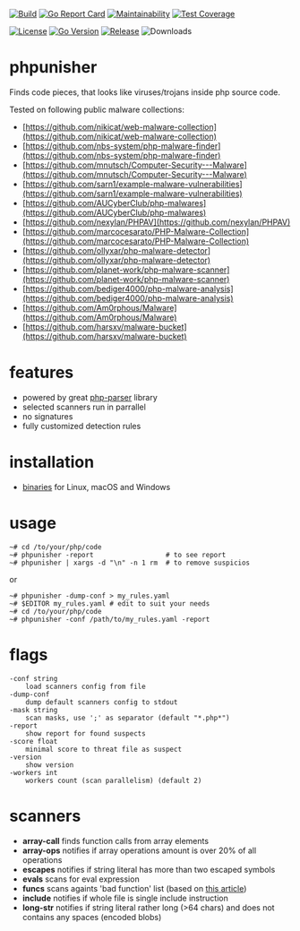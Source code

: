 [![Build](https://github.com/s0rg/phpunisher/workflows/ci/badge.svg)](https://github.com/s0rg/phpunisher/actions?query=workflow%3Aci)
[![Go Report Card](https://goreportcard.com/badge/github.com/s0rg/phpunisher)](https://goreportcard.com/report/github.com/s0rg/phpunisher)
[![Maintainability](https://api.codeclimate.com/v1/badges/a495e449a4b9190b6571/maintainability)](https://codeclimate.com/github/s0rg/phpunisher/maintainability)
[![Test Coverage](https://api.codeclimate.com/v1/badges/a495e449a4b9190b6571/test_coverage)](https://codeclimate.com/github/s0rg/phpunisher/test_coverage)

[![License](https://img.shields.io/badge/license-MIT%20License-blue.svg)](https://github.com/s0rg/phpunisher/blob/main/LICENSE)
[![Go Version](https://img.shields.io/github/go-mod/go-version/s0rg/phpunisher)](go.mod)
[![Release](https://img.shields.io/github/v/release/s0rg/phpunisher)](https://github.com/s0rg/phpunisher/releases/latest)
![Downloads](https://img.shields.io/github/downloads/s0rg/phpunisher/total.svg)

# phpunisher

Finds code pieces, that looks like viruses/trojans inside php source code.

Tested on following public malware collections:
- [https://github.com/nikicat/web-malware-collection](https://github.com/nikicat/web-malware-collection)
- [https://github.com/nbs-system/php-malware-finder](https://github.com/nbs-system/php-malware-finder)
- [https://github.com/mnutsch/Computer-Security---Malware](https://github.com/mnutsch/Computer-Security---Malware)
- [https://github.com/sarn1/example-malware-vulnerabilities](https://github.com/sarn1/example-malware-vulnerabilities)
- [https://github.com/AUCyberClub/php-malwares](https://github.com/AUCyberClub/php-malwares)
- [https://github.com/nexylan/PHPAV](https://github.com/nexylan/PHPAV)
- [https://github.com/marcocesarato/PHP-Malware-Collection](https://github.com/marcocesarato/PHP-Malware-Collection)
- [https://github.com/ollyxar/php-malware-detector](https://github.com/ollyxar/php-malware-detector)
- [https://github.com/planet-work/php-malware-scanner](https://github.com/planet-work/php-malware-scanner)
- [https://github.com/bediger4000/php-malware-analysis](https://github.com/bediger4000/php-malware-analysis)
- [https://github.com/Am0rphous/Malware](https://github.com/Am0rphous/Malware)
- [https://github.com/harsxv/malware-bucket](https://github.com/harsxv/malware-bucket)

# features

- powered by great [php-parser](https://github.com/z7zmey/php-parser) library
- selected scanners run in parrallel
- no signatures
- fully customized detection rules

# installation

- [binaries](https://github.com/s0rg/phpunisher/releases) for Linux, macOS and Windows

# usage
```
~# cd /to/your/php/code
~# phpunisher -report                  # to see report
~# phpunisher | xargs -d "\n" -n 1 rm  # to remove suspicios
```
or
```
~# phpunisher -dump-conf > my_rules.yaml
~# $EDITOR my_rules.yaml # edit to suit your needs
~# cd /to/your/php/code
~# phpunisher -conf /path/to/my_rules.yaml -report
```

# flags
```
-conf string
    load scanners config from file
-dump-conf
    dump default scanners config to stdout
-mask string
    scan masks, use ';' as separator (default "*.php*")
-report
    show report for found suspects
-score float
    minimal score to threat file as suspect
-version
    show version
-workers int
    workers count (scan parallelism) (default 2)
```

# scanners

- **array-call** finds function calls from array elements
- **array-ops** notifies if array operations amount is over 20% of all operations
- **escapes** notifies if string literal has more than two escaped symbols
- **evals** scans for eval expression
- **funcs** scans againts 'bad function' list (based on [this article](https://habr.com/en/company/modesco/blog/472092))
- **include** notifies if whole file is single include instruction
- **long-str** notifies if string literal rather long (>64 chars) and does not contains any spaces (encoded blobs)

